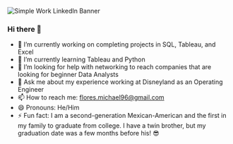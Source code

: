![Simple Work LinkedIn Banner](https://user-images.githubusercontent.com/123521618/214964997-23c7801c-04f7-4105-a8e4-6620b5379d15.png)


### Hi there 👋

- 🔭 I’m currently working on completing projects in SQL, Tableau, and Excel
- 🌱 I’m currently learning Tableau and Python
- 🤔 I’m looking for help with networking to reach companies that are looking for beginner Data Analysts
- 💬 Ask me about my experience working at Disneyland as an Operating Engineer
- 📫 How to reach me: flores.michael96@gmail.com
- 😄 Pronouns: He/Him
- ⚡ Fun fact: I am a second-generation Mexican-American and the first in my family to graduate from college. I have a twin brother, but my graduation date was a few months before his! :sunglasses:

